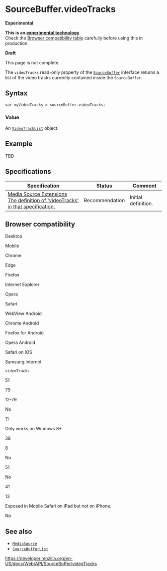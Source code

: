 SourceBuffer.videoTracks
========================

**Experimental**

**This is an [experimental technology](https://developer.mozilla.org/en-US/docs/MDN/Guidelines/Conventions_definitions#experimental)**  
Check the [Browser compatibility table](#browser_compatibility) carefully before using this in production.

**Draft**

This page is not complete.

The `videoTracks` read-only property of the [`SourceBuffer`](../sourcebuffer) interface returns a list of the video tracks currently contained inside the `SourceBuffer`.

Syntax
------

    var myVideoTracks = sourceBuffer.videoTracks;

### Value

An [`VideoTrackList`](../videotracklist) object.

Example
-------

TBD

Specifications
--------------

<table><thead><tr class="header"><th>Specification</th><th>Status</th><th>Comment</th></tr></thead><tbody><tr class="odd"><td><a href="https://w3c.github.io/media-source/#idl-def-sourcebuffer-videotracks">Media Source Extensions<br />
<span class="small">The definition of 'videoTracks' in that specification.</span></a></td><td><span class="spec-rec">Recommendation</span></td><td>Initial definition.</td></tr></tbody></table>

Browser compatibility
---------------------

Desktop

Mobile

Chrome

Edge

Firefox

Internet Explorer

Opera

Safari

WebView Android

Chrome Android

Firefox for Android

Opera Android

Safari on IOS

Samsung Internet

`videoTracks`

51

79

12-79

No

11

Only works on Windows 8+.

38

8

No

51

No

41

13

Exposed in Mobile Safari on iPad but not on iPhone.

No

See also
--------

-   [`MediaSource`](../mediasource)
-   [`SourceBufferList`](../sourcebufferlist)

<a href="https://developer.mozilla.org/en-US/docs/Web/API/SourceBuffer/videoTracks" class="_attribution-link">https://developer.mozilla.org/en-US/docs/Web/API/SourceBuffer/videoTracks</a>
